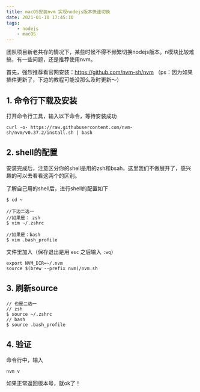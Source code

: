 ```yaml
---
title: macOS安装nvm 实现nodejs版本快速切换
date: 2021-01-10 17:45:10
tags:
    - nodejs
    - macOS
---
```


团队项目新老共存的情况下，某些时候不得不频繁切换nodejs版本。n模块比较难搞，有一些问题，还是推荐使用nvm。

首先，强烈推荐看官网安装：https://github.com/nvm-sh/nvm
（ps：因为如果插件更新了，下边的教程可能没那么及时更新～）

## 1. 命令行下载及安装
打开命令行工具，输入以下命令，等待安装成功

```
curl -o- https://raw.githubusercontent.com/nvm-sh/nvm/v0.37.2/install.sh | bash
```

## 2. shell的配置
安装完成后，注意区分你的shell是用的zsh和bsah，这里我们不做展开了，感兴趣的可以去看看这两个的区别。

了解自己用的shell后，进行shell的配置如下

```
$ cd ~

//下边二选一
//如果是： zsh
$ vim ~/.zshrc

//如果是：bash
$ vim .bash_profile
```

文件里加入（保存退出是用 `esc` 之后输入 `:wq`）

```
export NVM_DIR=~/.nvm
source $(brew --prefix nvm)/nvm.sh
```

## 3. 刷新source

```
// 也是二选一
// zsh
$ source ~/.zshrc
// bash
$ source .bash_profile
```

## 4. 验证

命令行中，输入

```
nvm v
```

如果正常返回版本号，就ok了！
